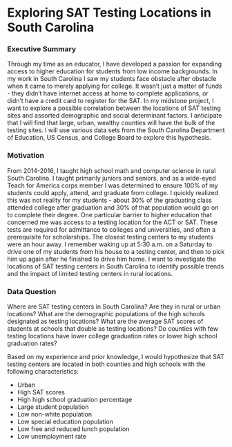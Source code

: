 # Exploring SAT Testing Locations in South Carolina

### Executive Summary

Through my time as an educator, I have developed a passion for expanding access to higher education for students from low income backgrounds. In my work in South Carolina I saw my students face obstacle after obstacle when it came to merely applying for college.  It wasn’t just a matter of funds - they didn’t have internet access at home to complete applications, or didn’t have a credit card to register for the SAT. In my midstone project, I want to explore a possible correlation between the locations of SAT testing sites and assorted demographic and social determinant factors. I anticipate that I will find that large, urban, wealthy counties will have the bulk of the testing sites. I will use various data sets from the South Carolina Department of Education, US Census, and College Board to explore this hypothesis. 

### Motivation

From 2014-2016, I taught high school math and computer science in rural South Carolina. I taught primarily juniors and seniors, and as a wide-eyed Teach for America corps member I was determined to ensure 100% of my students could apply, attend, and graduate from college. I quickly realized this was not reality for my students - about 30% of the graduating class attended college after graduation and 30% of that population would go on to complete their degree. One particular barrier to higher education that concerned me was access to a testing location for the ACT or SAT. These tests are required for admittance to colleges and universities, and often a prerequisite for scholarships. The closest testing centers to my students were an hour away. I remember waking up at 5:30 a.m. on a Saturday to drive one of my students from his house to a testing center, and then to pick him up again after he finished to drive him home. I want to investigate the locations of SAT testing centers in South Carolina to identify possible trends and the impact of limited testing centers in rural locations. 

### Data Question

Where are SAT testing centers in South Carolina? Are they in rural or urban locations? What are the demographic populations of the high schools designated as testing locations? What are the average SAT scores of students at schools that double as testing locations? Do counties with few testing locations have lower college graduation rates or lower high school graduation rates?

Based on my experience and prior knowledge, I would hypothesize that SAT testing centers are located in both counties and high schools with the following characteristics:
- Urban 
- High SAT scores
- High high school graduation percentage
- Large student population
- Low non-white population
- Low special education population
- Low free and reduced lunch population
- Low unemployment rate
